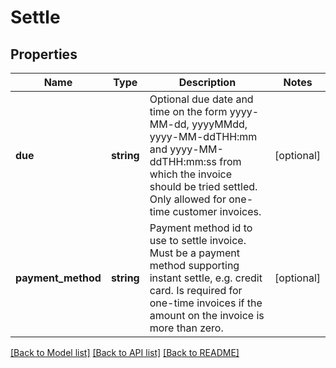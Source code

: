 # Settle

## Properties
Name | Type | Description | Notes
------------ | ------------- | ------------- | -------------
**due** | **string** | Optional due date and time on the form yyyy-MM-dd, yyyyMMdd, yyyy-MM-ddTHH:mm and yyyy-MM-ddTHH:mm:ss from which the invoice should be tried settled. Only allowed for one-time customer invoices. | [optional]
**payment_method** | **string** | Payment method id to use to settle invoice. Must be a payment method supporting instant settle, e.g. credit card. Is required for one-time invoices if the amount on the invoice is more than zero. | [optional]

[[Back to Model list]](../../README.md#documentation-for-models) [[Back to API list]](../../README.md#documentation-for-api-endpoints) [[Back to README]](../../README.md)


